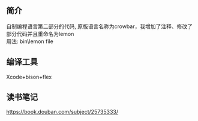 ## 简介 
自制编程语言第二部分的代码, 原版语言名称为crowbar，我增加了注释、修改了部分代码并且重命名为lemon   
用法: bin\lemon file
## 编译工具   
Xcode+bison+flex
## 读书笔记
https://book.douban.com/subject/25735333/
